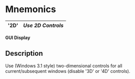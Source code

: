 # Mnemonics

**'2D'** |  **_Use 2D Controls_**  
---|---  
  
**GUI Display**

##  Description

Use (Windows 3.1 style) two-dimensional controls for all current/subsequent windows (disable '3D' or '4D' controls).
